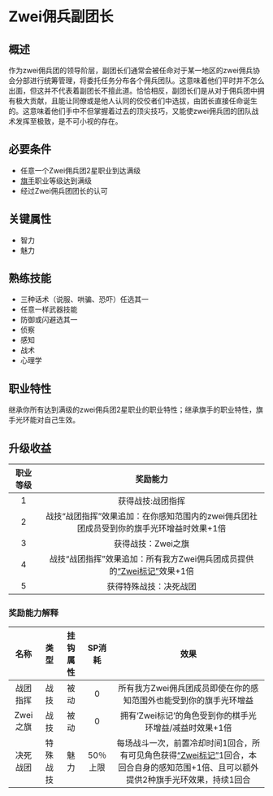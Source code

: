 # Zwei佣兵副团长

## 概述

作为zwei佣兵团的领导阶层，副团长们通常会被任命对于某一地区的zwei佣兵协会分部进行统筹管理，将委托任务分布各个佣兵团队。这意味着他们平时并不怎么出面，但这并不代表着副团长不擅此道。恰恰相反，副团长们是从对于佣兵团中拥有极大贡献，且能让同僚或是他人认同的佼佼者们中选拔，由团长直接任命诞生的。这意味着他们手中不但掌握着过去的顶尖技巧，又能使zwei佣兵团的团队战术发挥至极致，是不可小视的存在。

## 必要条件

* 任意一个Zwei佣兵团2星职业到达满级
* <a href="../../../basicJob/Standard-bearer" target="_blank">旗手</a>职业等级达到满级
* 经过Zwei佣兵团团长的认可

## 关键属性

* 智力
* 魅力

## 熟练技能

* 三种话术（说服、哄骗、恐吓）任选其一
* 任意一样武器技能
* 防御或闪避选其一
* 侦察
* 感知
* 战术
* 心理学

## 职业特性

继承你所有达到满级的zwei佣兵团2星职业的职业特性；继承旗手的职业特性，旗手光环能对自己生效。

## 升级收益

职业等级|奖励能力
:--:|:--:
1|获得战技:战团指挥
2|战技“战团指挥”效果追加：在你感知范围内的zwei佣兵团社团成员受到你的旗手光环增益时效果+1倍
3|获得战技：Zwei之旗
4|战技“战团指挥”效果追加：所有我方Zwei佣兵团成员提供的<a href="../../../../status/mark/#Zwei标记" target="_blank">“Zwei标记”</a>效果+1倍
5|获得特殊战技：决死战团

### 奖励能力解释

名称|类型|挂钩属性|SP消耗|效果
:--:|:--:|:--:|:--:|:--:
战团指挥|战技|被动|0|所有我方Zwei佣兵团成员即使在你的感知范围外也能受到你的旗手光环增益
Zwei之旗|战技|被动|0|拥有‘Zwei标记’的角色受到你的棋手光环增益/减益时效果+1倍
决死战团|特殊战技|魅力|50％上限|每场战斗一次，前置冷却时间1回合，所有可见角色获得<a href="../../../../status/mark/#Zwei标记" target="_blank">“Zwei标记”</a>1回合，本回合自身的感知范围+1倍、且可以额外提供2种旗手光环效果，持续1回合
